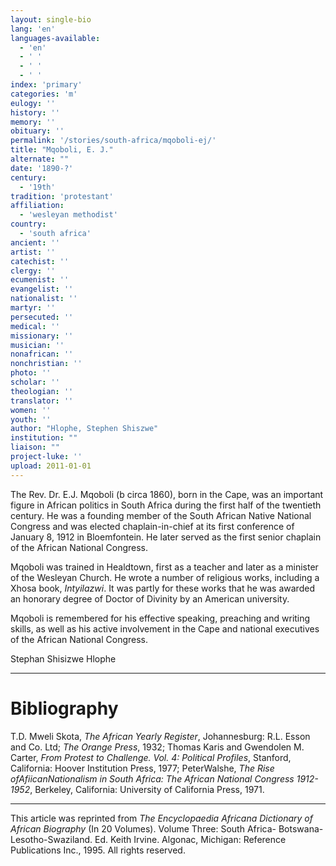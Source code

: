 ```yaml
---
layout: single-bio
lang: 'en'
languages-available:
  - 'en'
  - ' '
  - ' '
  - ' '
index: 'primary'
categories: 'm'
eulogy: ''
history: ''
memory: ''
obituary: ''
permalink: '/stories/south-africa/mqoboli-ej/'
title: "Mqoboli, E. J."
alternate: ""
date: '1890-?'
century:
  - '19th'
tradition: 'protestant'
affiliation:
  - 'wesleyan methodist'
country:
  - 'south africa'
ancient: ''
artist: ''
catechist: ''
clergy: ''
ecumenist: ''
evangelist: ''
nationalist: ''
martyr: ''
persecuted: ''
medical: ''
missionary: ''
musician: ''
nonafrican: ''
nonchristian: ''
photo: ''
scholar: ''
theologian: ''
translator: ''
women: ''
youth: ''
author: "Hlophe, Stephen Shiszwe"
institution: ""
liaison: ""
project-luke: ''
upload: 2011-01-01
---
```




The Rev. Dr. E.J. Mqoboli (b circa 1860), born in the Cape, was an important figure in African politics in South Africa during the first half of the twentieth century. He was a founding member of the South African Native National Congress and was elected chaplain-in-chief at its first conference of January 8, 1912 in Bloemfontein. He later served as the first senior chaplain of the African National Congress.

Mqoboli was trained in Healdtown, first as a teacher and later as a minister of the Wesleyan Church. He wrote a number of religious works, including a Xhosa book, *Intyilazwi*. It was partly for these works that he was awarded an honorary degree of Doctor of Divinity by an American university.

Mqoboli is remembered for his effective speaking, preaching and writing skills, as well as his active involvement in the Cape and national executives of the African National Congress.

Stephan Shisizwe Hlophe

---

# Bibliography

T.D. Mweli Skota, *The African Yearly Register*, Johannesburg: R.L. Esson and Co. Ltd; *The Orange Press*, 1932; Thomas Karis and Gwendolen M. Carter, *From Protest to Challenge. Vol. 4: Political Profiles*, Stanford, California: Hoover Institution Press, 1977; PeterWalshe, *The Rise ofAfiicanNationalism in South Africa: The African National Congress 1912-1952*, Berkeley, California: University of California Press, 1971.

---

This article was reprinted from *The Encyclopaedia Africana Dictionary of African Biography* (In 20 Volumes). Volume Three: South Africa- Botswana-Lesotho-Swaziland. Ed. Keith Irvine. Algonac, Michigan: Reference Publications Inc., 1995.  All rights reserved.